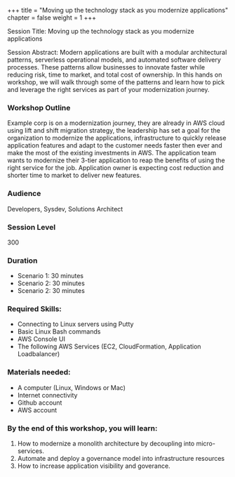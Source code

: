 +++
title = "Moving up the technology stack as you modernize applications"
chapter = false
weight = 1
+++

Session Title: Moving up the technology stack as you modernize applications

Session Abstract: Modern applications are built with a modular architectural patterns, serverless operational models, and automated software delivery processes. These patterns allow businesses to innovate faster while reducing risk, time to market, and total cost of ownership. In this hands on workshop, we will walk through some of the patterns and learn how to pick and leverage the right services as part of your modernization journey.

### Workshop Outline
Example corp is on a modernization journey, they are already in AWS cloud using lift and shift migration strategy, the leadership has set a goal for the organization to modernize the applications, infrastructure to quickly release application features and adapt to the customer needs faster then ever and make the most of the existing investments in AWS. The application team wants to modernize their 3-tier application to reap the benefits of using the right service for the job. Application owner is expecting cost reduction and shorter time to market to deliver new features.

### Audience
Developers, Sysdev, Solutions Architect

### Session Level
300

### Duration
- Scenario 1: 30 minutes
- Scenario 2: 30 minutes
- Scenario 2: 30 minutes

### Required Skills:
- Connecting to Linux servers using Putty
- Basic Linux Bash commands
- AWS Console UI
- The following AWS Services (EC2, CloudFormation, Application Loadbalancer)

### Materials needed:

* A computer (Linux, Windows or Mac)
* Internet connectivity
* Github account
* AWS account 

### By the end of this workshop, you will learn:

1. How to modernize a monolith architecture by decoupling into micro-services.
2. Automate and deploy a governance model into infrastructure resources
3. How to increase application visibility and goverance.